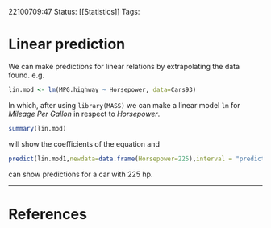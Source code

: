 22100709:47
Status:  [[Statistics]]
Tags: 

# Linear prediction
We can make predictions for linear relations by extrapolating the data found. 
e.g. 
```R
lin.mod <- lm(MPG.highway ~ Horsepower, data=Cars93)
```
In which, after using `library(MASS)` we can make a linear model `lm` for *Mileage Per Gallon* in respect to *Horsepower*.
```R
summary(lin.mod)
```
will show the coefficients of the equation and 
```R
predict(lin.mod1,newdata=data.frame(Horsepower=225),interval = "prediction")
```
can show predictions for a car with 225 hp. 

---
# References
